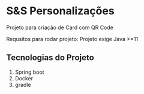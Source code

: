 # S&S Personalizações
Projeto para criação de Card com QR Code

Requsitos para rodar projeto:
Projeto exige Java >=11

## Tecnologias do Projeto

1. Spring boot
2. Docker
3. gradle